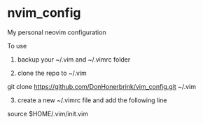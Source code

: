 # nvim_config
My personal neovim configuration

To use 
1) backup your ~/.vim and ~/.vimrc folder 

2) clone the repo to ~/.vim 

git clone https://github.com/DonHonerbrink/vim_config.git ~/.vim

3) create a new ~/.vimrc file and add the following line

source $HOME/.vim/init.vim


